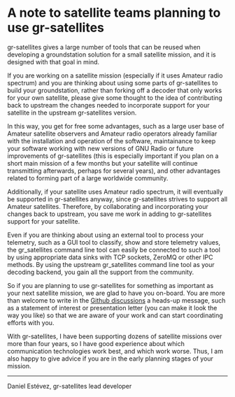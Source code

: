 # A note to satellite teams planning to use gr-satellites

gr-satellites gives a large number of tools that can be reused when developing a
groundstation solution for a small satellite mission, and it is designed with
that goal in mind.

If you are working on a satellite mission (especially if it uses Amateur radio
spectrum) and you are thinking about using some parts of gr-satellites to build
your groundstation, rather than forking off a decoder that only works for your
own satellite, please give some thought to the idea of contributing back to
upstream the changes needed to incorporate support for your satellite in the
upstream gr-satellites version.

In this way, you get for free some advantages, such as a large user base of
Amateur satellite observers and Amateur radio operators already familiar with
the installation and operation of the software, maintainance to keep your
software working with new versions of GNU Radio or future improvements of
gr-satellites (this is especially important if you plan on a short main mission of
a few months but your satellite will continue transmitting afterwards, perhaps
for several years), and other advantages related to forming part of a large
worldwide community.

Additionally, if your satellite uses Amateur radio spectrum, it will eventually
be supported in gr-satellites anyway, since gr-satellites strives to support all
Amateur satellites. Therefore, by collaborating and incorporating your changes
back to upstream, you save me work in adding to gr-satellites support for your
satellite.

Even if you are thinking about using an external tool to process your telemetry,
such as a GUI tool to classify, show and store telemetry values, the
gr_satellites command line tool can easily be connected to such a tool by using
appropriate data sinks with TCP sockets, ZeroMQ or other IPC methods. By using
the upstream gr_satellites command line tool as your decoding backend, you gain
all the support from the community.

So if you are planning to use gr-satellites for something as important as your
next satellite mission, we are glad to have you on-board. You are more than
welcome to write in the
[Github discussions](https://github.com/daniestevez/gr-satellites/discussions/categories/satellite-teams)
a heads-up message, such as a statement of interest or presentation letter
(you can make it look the way you like) so that we are aware of your work and can
start coordinating efforts with you.

With gr-satellites, I have been supporting dozens of satellite missions over
more than four years, so I have good experience about which communication
technologies work best, and which work worse. Thus, I am also happy to give
advice if you are in the early planning stages of your mission.

---

Daniel Estévez, gr-satellites lead developer
